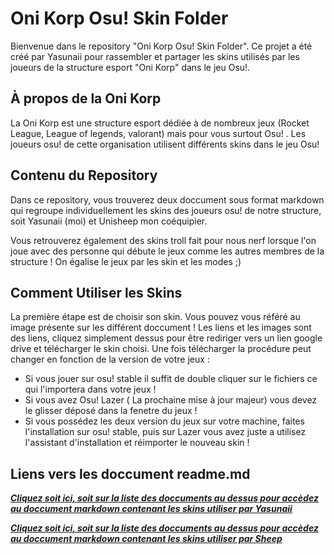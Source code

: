 # Oni Korp Osu! Skin Folder

Bienvenue dans le repository "Oni Korp Osu! Skin Folder". Ce projet a été créé par Yasunaii pour rassembler et partager les skins utilisés par les joueurs de la structure esport "Oni Korp" dans le jeu Osu!.

## À propos de la Oni Korp

La Oni Korp est une structure esport dédiée à de nombreux jeux (Rocket League, League of legends, valorant) mais pour vous surtout Osu! . Les joueurs osu! de cette organisation utilisent différents skins dans le jeu Osu! 

## Contenu du Repository

Dans ce repository, vous trouverez deux doccument sous format markdown qui regroupe individuellement les skins des joueurs osu! de notre structure, soit Yasunaii (moi) et Unisheep mon coéquipier. 

Vous retrouverez également des skins troll fait pour nous nerf lorsque l'on joue avec des personne qui débute le jeux comme les autres membres de la structure ! On égalise le jeux par les skin et les modes ;) 

## Comment Utiliser les Skins

La première étape est de choisir son skin. Vous pouvez vous référé au image présente sur les différent doccument ! 
Les liens et les images sont des liens, cliquez simplement dessus pour être rediriger vers un lien google drive et télécharger le skin choisi.
Une fois télécharger la procédure peut changer en fonction de la version de votre jeux : 
- Si vous jouer sur osu! stable il suffit de double cliquer sur le fichiers ce qui l'importera dans votre jeux ! 
- Si vous avez Osu! Lazer ( La prochaine mise à jour majeur) vous devez le glisser déposé dans la fenetre du jeux ! 
- Si vous possédez les deux version du jeux sur votre machine, faites l'installation sur osu! stable, puis sur Lazer vous avez juste a utilisez l'assistant d'installation et réimporter le nouveau skin ! 


## Liens vers les doccument readme.md 

***[Cliquez soit ici, soit sur la liste des doccuments au dessus pour accèdez au doccument markdown contenant les skins utiliser par Yasunaii](https://github.com/Yasunaii/Oni_Korp-osu-skin-folder/blob/main/Yasunaii-Osu_Skin.md)***

***[Cliquez soit ici, soit sur la liste des doccuments au dessus pour accèdez au doccument markdown contenant les skins utiliser par Sheep](https://github.com/Yasunaii/Oni_Korp-osu-skin-folder/blob/main/Sheep-Osu_Skin.md)***
